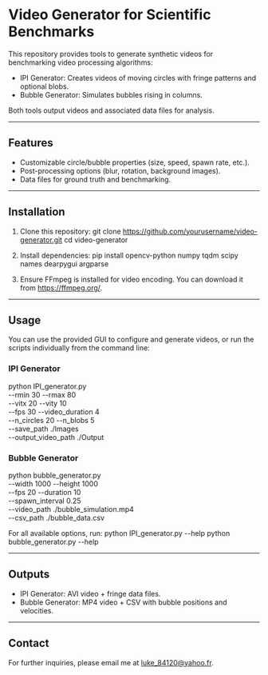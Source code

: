 # Video Generator for Scientific Benchmarks

This repository provides tools to generate synthetic videos for benchmarking video processing algorithms:
- IPI Generator: Creates videos of moving circles with fringe patterns and optional blobs.
- Bubble Generator: Simulates bubbles rising in columns.

Both tools output videos and associated data files for analysis.

---

## Features
- Customizable circle/bubble properties (size, speed, spawn rate, etc.).
- Post-processing options (blur, rotation, background images).
- Data files for ground truth and benchmarking.

---

## Installation

1. Clone this repository:
   git clone https://github.com/yourusername/video-generator.git
   cd video-generator

2. Install dependencies:
   pip install opencv-python numpy tqdm scipy names dearpygui argparse

3. Ensure FFmpeg is installed for video encoding. You can download it from https://ffmpeg.org/.

---

## Usage

You can use the provided GUI to configure and generate videos, or run the scripts individually from the command line:

### IPI Generator
python IPI_generator.py \
  --rmin 30 --rmax 80 \
  --vitx 20 --vity 10 \
  --fps 30 --video_duration 4 \
  --n_circles 20 --n_blobs 5 \
  --save_path ./Images \
  --output_video_path ./Output

### Bubble Generator
python bubble_generator.py \
  --width 1000 --height 1000 \
  --fps 20 --duration 10 \
  --spawn_interval 0.25 \
  --video_path ./bubble_simulation.mp4 \
  --csv_path ./bubble_data.csv

For all available options, run:
python IPI_generator.py --help
python bubble_generator.py --help

---

## Outputs
- IPI Generator: AVI video + fringe data files.
- Bubble Generator: MP4 video + CSV with bubble positions and velocities.

---

## Contact
For further inquiries, please email me at luke_84120@yahoo.fr.
